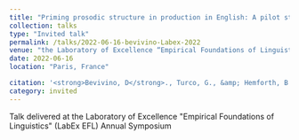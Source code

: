```yaml
---
title: "Priming prosodic structure in production in English: A pilot study"
collection: talks
type: "Invited talk"
permalink: /talks/2022-06-16-bevivino-Labex-2022
venue: "the Laboratory of Excellence “Empirical Foundations of Linguistics” (LabEx EFL) Annual Symposium"
date: 2022-06-16
location: "Paris, France"

citation: '<strong>Bevivino, D</strong>., Turco, G., &amp; Hemforth, B. (2022). Priming prosodic structure in production in English: A pilot study. <em>Laboratory of Excellence &quot;Empirical Foundations of Linguistics&quot; (LabEx EFL) Annual Symposium</em>. Paris, France.'
category: invited
---
```


Talk delivered at the Laboratory of Excellence "Empirical Foundations of Linguistics" (LabEx EFL) Annual Symposium